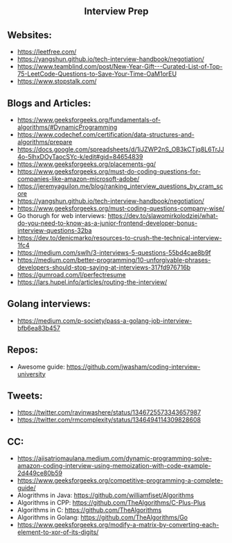 <h2 align="center"> Interview Prep </h2>

## Websites:

- https://leetfree.com/
- https://yangshun.github.io/tech-interview-handbook/negotiation/
- https://www.teamblind.com/post/New-Year-Gift---Curated-List-of-Top-75-LeetCode-Questions-to-Save-Your-Time-OaM1orEU
- https://www.stopstalk.com/

## Blogs and Articles:

- https://www.geeksforgeeks.org/fundamentals-of-algorithms/#DynamicProgramming
- https://www.codechef.com/certification/data-structures-and-algorithms/prepare
- https://docs.google.com/spreadsheets/d/1iJZWP2nS_OB3kCTjq8L6TrJJ4o-5lhxDOyTaocSYc-k/edit#gid=84654839
- https://www.geeksforgeeks.org/placements-gq/
- https://www.geeksforgeeks.org/must-do-coding-questions-for-companies-like-amazon-microsoft-adobe/
- https://jeremyaguilon.me/blog/ranking_interview_questions_by_cram_score
- https://yangshun.github.io/tech-interview-handbook/negotiation/
- https://www.geeksforgeeks.org/must-coding-questions-company-wise/
- Go thorugh for web interviews: https://dev.to/slawomirkolodziej/what-do-you-need-to-know-as-a-junior-frontend-developer-bonus-interview-questions-32ba
- https://dev.to/denicmarko/resources-to-crush-the-technical-interview-1fc4
- https://medium.com/swlh/3-interviews-5-questions-55bd4cae8b9f
- https://medium.com/better-programming/10-unforgivable-phrases-developers-should-stop-saying-at-interviews-317fd976716b
- https://gumroad.com/l/perfectresume
- https://lars.hupel.info/articles/routing-the-interview/

## Golang interviews:

- https://medium.com/p-society/pass-a-golang-job-interview-bfb6ea83b457

## Repos:

- Awesome guide: https://github.com/jwasham/coding-interview-university

## Tweets:

- https://twitter.com/ravinwashere/status/1346725573343657987
- https://twitter.com/rmcomplexity/status/1346494114309828608

## CC:

- https://ajisatriomaulana.medium.com/dynamic-programming-solve-amazon-coding-interview-using-memoization-with-code-example-2d449ce80b59
- https://www.geeksforgeeks.org/competitive-programming-a-complete-guide/
- Alogrithms in Java: https://github.com/williamfiset/Algorithms
- Algorithms in CPP: https://github.com/TheAlgorithms/C-Plus-Plus
- Algorithms in C: https://github.com/TheAlgorithms
- Algorithms in Golang: https://github.com/TheAlgorithms/Go
- https://www.geeksforgeeks.org/modify-a-matrix-by-converting-each-element-to-xor-of-its-digits/

